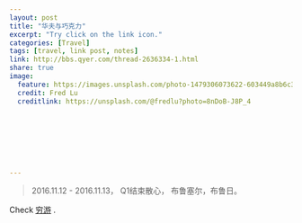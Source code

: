 ```yaml
---
layout: post
title: "华夫与巧克力"
excerpt: "Try click on the link icon."
categories: [Travel]
tags: [travel, link post, notes]
link: http://bbs.qyer.com/thread-2636334-1.html
share: true
image:
  feature: https://images.unsplash.com/photo-1479306073622-603449a8b6c3?ixlib=rb-0.3.5&q=80&fm=jpg&crop=entropy&cs=tinysrgb&s=15b29e558aeb505c6f768eada1fae6c3
  credit: Fred Lu
  creditlink: https://unsplash.com/@fredlu?photo=8nDoB-J8P_4








---
```



> 2016.11.12 - 2016.11.13，
> Q1结束散心，
> 布鲁塞尔，布鲁日。

  Check [穷游](http://bbs.qyer.com/thread-2636334-1.html) .
